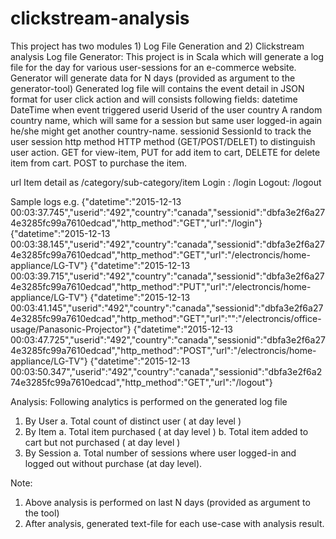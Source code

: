 # clickstream-analysis
This project has two modules 1) Log File Generation and 2) Clickstream analysis
Log file Generator:
This project is in Scala which will generate a log file for the day for various user-sessions for an e-commerce website. 
Generator will generate data for N days (provided as argument to the generator-tool)
Generated log file will contains the event detail in JSON format for user click action and will consists following fields:
datetime                           DateTime when event triggered
userid                             Userid of the user
country                            A random country name, which will same for a session but same user logged-in again                                              he/she might get another country-name.
sessionid                          SessionId to track the user session
http method                        HTTP method (GET/POST/DELET) to distinguish user action.
                                   GET for view-item, 
                                   PUT for add item to cart, 
                                   DELETE for delete item from cart.
                                   POST to purchase the item.

url                                Item detail as /category/sub-category/item
                                   Login : /login
                                   Logout: /logout

Sample logs
e.g. 
{"datetime":"2015-12-13 00:03:37.745","userid":"492","country":"canada","sessionid":"dbfa3e2f6a274e3285fc99a7610edcad","http_method":"GET","url":"/login"}
{"datetime":"2015-12-13 00:03:38.145","userid":"492","country":"canada","sessionid":"dbfa3e2f6a274e3285fc99a7610edcad","http_method":"GET","url":"/electroncis/home-appliance/LG-TV"}
{"datetime":"2015-12-13 00:03:39.715","userid":"492","country":"canada","sessionid":"dbfa3e2f6a274e3285fc99a7610edcad","http_method":"PUT","url":"/electroncis/home-appliance/LG-TV"}
{"datetime":"2015-12-13 00:03:41.145","userid":"492","country":"canada","sessionid":"dbfa3e2f6a274e3285fc99a7610edcad","http_method":"GET","url":"":"/electroncis/office-usage/Panasonic-Projector"}
{"datetime":"2015-12-13 00:03:47.725","userid":"492","country":"canada","sessionid":"dbfa3e2f6a274e3285fc99a7610edcad","http_method":"POST","url":"/electroncis/home-appliance/LG-TV"}
{"datetime":"2015-12-13 00:03:50.347","userid":"492","country":"canada","sessionid":"dbfa3e2f6a274e3285fc99a7610edcad","http_method":"GET","url":"/logout"}


Analysis:
Following analytics is performed on the generated log file
1. By User 
              a. Total count of  distinct user ( at  day level )
2. By Item
              a. Total item purchased ( at  day level )
              b. Total item added to cart but not purchased ( at  day level )
3. By Session
              a. Total number of sessions where user logged-in and logged out without purchase (at day level).

Note: 
1. Above analysis is performed on last N days (provided as argument to the tool)
2. After analysis, generated text-file for each use-case with analysis result.

